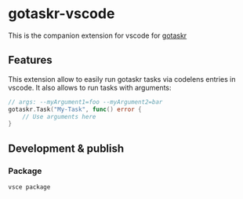 # gotaskr-vscode

This is the companion extension for vscode for [gotaskr](https://github.com/Roemer/gotaskr)

## Features

This extension allow to easily run gotaskr tasks via codelens entries in vscode.
It also allows to run tasks with arguments:
```go
// args: --myArgument1=foo --myArgument2=bar
gotaskr.Task("My-Task", func() error {
    // Use arguments here
}

```

## Development & publish

### Package
```
vsce package
```

